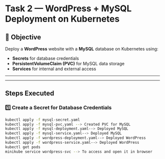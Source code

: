 # Task 2 — WordPress + MySQL Deployment on Kubernetes

## 🎯 Objective
Deploy a **WordPress** website with a **MySQL** database on Kubernetes using:
- **Secrets** for database credentials  
- **PersistentVolumeClaim (PVC)** for MySQL data storage  
- **Services** for internal and external access  

---


---

##  Steps Executed

### 1️⃣ Create a Secret for Database Credentials
```bash
kubectl apply -f mysql-secret.yaml
kubectl apply -f mysql-pvc.yaml --> Created PVC for MySQL
kubectl apply -f mysql-deployment.yaml--> Deployed MySQL
kubectl apply -f mysql-service.yaml--> Deployed MySQL
kubectl apply -f wordpress-deployment.yaml--> Deployed WordPress
kubectl apply -f wordpress-service.yaml--> Deployed WordPress
kubectl get pods
minikube service wordpress-svc --> To access and open it in browser

